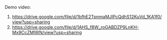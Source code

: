 Demo video:
1. https://drive.google.com/file/d/1bfhE2TpnmaMJlPcQdhS12KuVd_1KA1f0/view?usp=sharing
2. https://drive.google.com/file/d/1AHS_f8W_roGABDZP9LnKH-Mx9CcZMlWN/view?usp=sharing
